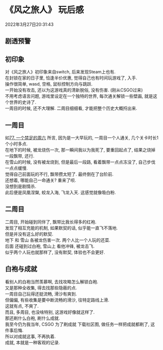 # 《风之旅人》 玩后感
2022年3月27日20:31:43  
## **剧透预警**

## 初印象  
对《风之旅人》初印象来自switch, 后来发现Steam上也有.  
在封锁在家的日子里, 恰逢半价优惠, 觉得自己也有时间玩游戏了, 入手.  
操作很简单, wasd, 空格, 鼠标控制方向与跳跃.  
一开始没有攻击, 还以为这游戏真的清新脱俗, 没有伤害. (刚从CSGO过来)  
不用考虑语言问题, 游戏里设定在一个独特的世界, 每次通关解锁一些壁画, 就是这个世界的史诗了.  
一周目的时候, 还不大理解. 二周目细细看, 才能把整个历史大概捋出来.
## 一周目  
如[77. 一个禁足的周六](https://giiith.github.io/blog/twitter.html) 所言, 因为是一大早玩的, 一周目一个人通关, 几个关卡时长1个小时多点.  
在地下的时候, 被龙烧伤一次, 那一瞬间我以为我死了, 要重回起点了, 结果之烧掉一段飘带, 还行.  
在雪山的时候, 没有被龙烧到, 但是最后一段路, 看着飘带一点点冻没了, 自己步伐一点点缓慢.  
觉得自己前面玩的不行, 飘带攒太短了. 最终倒在了台阶前.  
还想着, 哪能自己一命通关? 重来了呗.  
没想到是剧情杀.  
此后便是凤凰涅槃, 蛟龙入海, 飞龙入天. 这感觉就像吸白粉.
## 二周目  
二周目, 开始碰到同伴了, 飘带比我长得多的红袍.  
发现了相互充能的机制, 如果默契的话, 似乎能一直飞不落地.  
但是并没有这么好的默契.  
地下 和 雪山 各被龙伤害一次. 两个人比一个人玩的还菜.  
后面 还碰到过白袍, 雪山上 看他冲锋, 被龙击飞.  
似乎两个人玩也就那样了, 没有默契, 体验也不会更好.
## 白袍与成就  
看别人的白袍当然羡慕啊, 去找攻略怎么解锁白袍.  
又是那种全收集, 得去找那些隐蔽的点.  
一周目自己玩得还挺流畅, 滑沙有爽到.  
但偏偏, 有些收集是要中断流畅的滑沙, 往特定路线上滑.  
这就有点, 不爽了.  
而且, 多周目, 也没啥特别, 这游戏好像就这样了.  
那还刷什么白袍, 刷什么成就.  
我至今仍为我当年, CSGO 为了刷成就 下载社区图, 做任务一样把成就都刷了, 这件事后悔.  
所以对成就这事, 不再执着.  
成就, 本就是一种客观的记录.  
